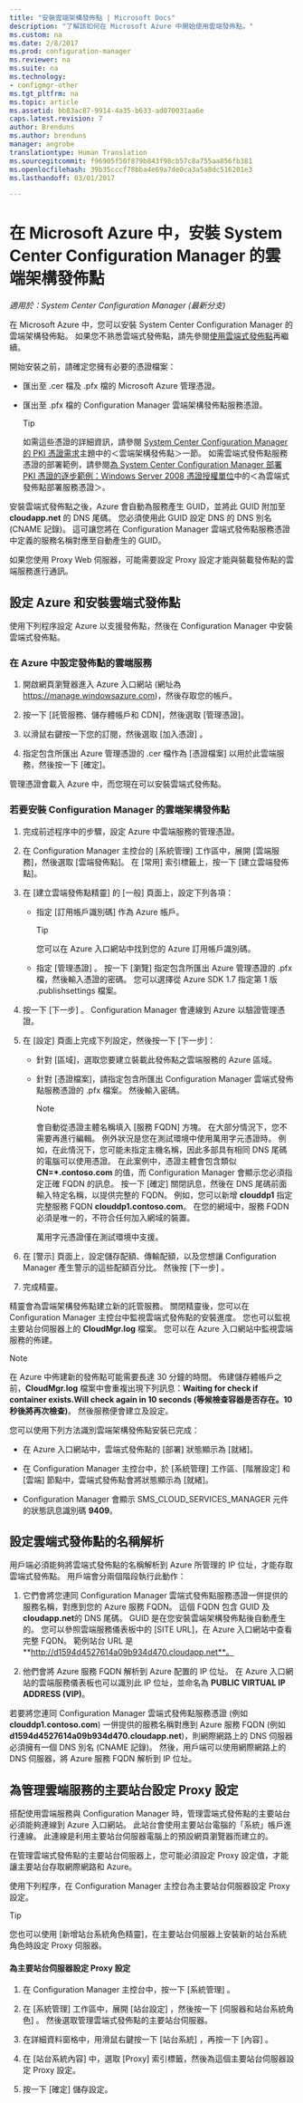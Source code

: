 ```yaml
---
title: "安裝雲端架構發佈點 | Microsoft Docs"
description: "了解該如何在 Microsoft Azure 中開始使用雲端發佈點。"
ms.custom: na
ms.date: 2/8/2017
ms.prod: configuration-manager
ms.reviewer: na
ms.suite: na
ms.technology:
- configmgr-other
ms.tgt_pltfrm: na
ms.topic: article
ms.assetid: bb83ac87-9914-4a35-b633-ad070031aa6e
caps.latest.revision: 7
author: Brenduns
ms.author: brenduns
manager: angrobe
translationtype: Human Translation
ms.sourcegitcommit: f96905f50f879b843f98cb57c8a755aa856fb381
ms.openlocfilehash: 39b35cccf78bba4e69a7de0ca3a5a8dc516201e3
ms.lasthandoff: 03/01/2017

---
```

# <a name="install-cloud-based-distribution-points-in-microsoft-azure-for-system-center-configuration-manager"></a>在 Microsoft Azure 中，安裝 System Center Configuration Manager 的雲端架構發佈點

*適用於：System Center Configuration Manager (最新分支)*

在 Microsoft Azure 中，您可以安裝 System Center Configuration Manager 的雲端架構發佈點。 如果您不熟悉雲端式發佈點，請先參閱[使用雲端式發佈點](../../../../core/plan-design/hierarchy/use-a-cloud-based-distribution-point.md)再繼續。

 開始安裝之前，請確定您擁有必要的憑證檔案：  

-   匯出至 .cer 檔及 .pfx 檔的 Microsoft Azure 管理憑證。  

-   匯出至 .pfx 檔的 Configuration Manager 雲端架構發佈點服務憑證。  

    > [!TIP]
    >   如需這些憑證的詳細資訊，請參閱 [System Center Configuration Manager 的 PKI 憑證需求](../../../../core/plan-design/network/pki-certificate-requirements.md)主題中的＜雲端架構發佈點＞一節。 如需雲端式發佈點服務憑證的部署範例，請參閱[為 System Center Configuration Manager 部署 PKI 憑證的逐步範例：Windows Server 2008 憑證授權單位](/sccm/core/plan-design/network/example-deployment-of-pki-certificates)中的＜為雲端式發佈點部署服務憑證＞。  


 安裝雲端式發佈點之後，Azure 會自動為服務產生 GUID，並將此 GUID 附加至 **cloudapp.net** 的 DNS 尾碼。 您必須使用此 GUID 設定 DNS 的 DNS 別名 (CNAME 記錄)。 這可讓您將在 Configuration Manager 雲端式發佈點服務憑證中定義的服務名稱對應至自動產生的 GUID。  

 如果您使用 Proxy Web 伺服器，可能需要設定 Proxy 設定才能與裝載發佈點的雲端服務進行通訊。  

##  <a name="BKMK_ConfigWindowsAzureandInstallDP"></a> 設定 Azure 和安裝雲端式發佈點  
 使用下列程序設定 Azure 以支援發佈點，然後在 Configuration Manager 中安裝雲端式發佈點。  

### <a name="to-set-up-a-cloud-service-in-azure-for-a-distribution-point"></a>在 Azure 中設定發佈點的雲端服務  

1.  開啟網頁瀏覽器進入 Azure 入口網站 (網址為 https://manage.windowsazure.com)，然後存取您的帳戶。  

2.  按一下 [託管服務、儲存體帳戶和 CDN]，然後選取 [管理憑證]。  

3.  以滑鼠右鍵按一下您的訂閱，然後選取 [加入憑證] 。  

4.  指定包含所匯出 Azure 管理憑證的 .cer 檔作為 [憑證檔案] 以用於此雲端服務，然後按一下 [確定]。  

管理憑證會載入 Azure 中，而您現在可以安裝雲端式發佈點。  

### <a name="to-install-a-cloud-based-distribution-point-for-configuration-manager"></a>若要安裝 Configuration Manager 的雲端架構發佈點  

1.  完成前述程序中的步驟，設定 Azure 中雲端服務的管理憑證。  

2.  在 Configuration Manager 主控台的 [系統管理] 工作區中，展開 [雲端服務]，然後選取 [雲端發佈點]。 在 [常用] 索引標籤上，按一下 [建立雲端發佈點]。  

3.  在 [建立雲端發佈點精靈] 的 [一般] 頁面上，設定下列各項：  

    -   指定 [訂用帳戶識別碼] 作為 Azure 帳戶。  

        > [!TIP]  
        >  您可以在 Azure 入口網站中找到您的 Azure 訂用帳戶識別碼。  

    -   指定 [管理憑證] 。 按一下 [瀏覽] 指定包含所匯出 Azure 管理憑證的 .pfx 檔，然後輸入憑證的密碼。 您可以選擇從 Azure SDK 1.7 指定第 1 版 .publishsettings 檔案。  

4.  按一下 [下一步] 。 Configuration Manager 會連線到 Azure 以驗證管理憑證。  

5.  在 [設定] 頁面上完成下列設定，然後按一下 [下一步]：  

    -   針對 [區域]，選取您要建立裝載此發佈點之雲端服務的 Azure 區域。  

    -   針對 [憑證檔案]，請指定包含所匯出 Configuration Manager 雲端式發佈點服務憑證的 .pfx 檔案。 然後輸入密碼。  

        > [!NOTE]  
        >  會自動從憑證主體名稱填入 [服務 FQDN] 方塊。 在大部分情況下，您不需要再進行編輯。 例外狀況是您在測試環境中使用萬用字元憑證時。 例如，在此情況下，您可能未指定主機名稱，因此多部具有相同 DNS 尾碼的電腦可以使用憑證。 在此案例中，憑證主體會包含類似 **CN=\*.contoso.com** 的值，而 Configuration Manager 會顯示您必須指定正確 FQDN 的訊息。 按一下 [確定]  關閉訊息，然後在 DNS 尾碼前面輸入特定名稱，以提供完整的 FQDN。 例如，您可以新增 **clouddp1** 指定完整服務 FQDN **clouddp1.contoso.com**。 在您的網域中，服務 FQDN 必須是唯一的，不符合任何加入網域的裝置。  
        >   
        >  萬用字元憑證僅在測試環境中支援。  

6.  在 [警示] 頁面上，設定儲存配額、傳輸配額，以及您想讓 Configuration Manager 產生警示的這些配額百分比。 然後按 [下一步] 。  

7.  完成精靈。  

精靈會為雲端架構發佈點建立新的託管服務。 關閉精靈後，您可以在 Configuration Manager 主控台中監視雲端式發佈點的安裝進度。 您也可以監視主要站台伺服器上的 **CloudMgr.log** 檔案。 您可以在 Azure 入口網站中監視雲端服務的佈建。  

> [!NOTE]  
>  在 Azure 中佈建新的發佈點可能需要長達 30 分鐘的時間。 佈建儲存體帳戶之前，**CloudMgr.log** 檔案中會重複出現下列訊息：**Waiting for check if container exists.Will check again in 10 seconds (等候檢查容器是否存在。10 秒後將再次檢查)**。 然後服務便會建立及設定。  

 您可以使用下列方法識別雲端架構發佈點安裝已完成：  

-   在 Azure 入口網站中，雲端式發佈點的 [部署] 狀態顯示為 [就緒]。  

-   在 Configuration Manager 主控台中，於 [系統管理] 工作區、[階層設定] 和 [雲端] 節點中，雲端式發佈點會將狀態顯示為 [就緒]。  

-   Configuration Manager 會顯示 SMS_CLOUD_SERVICES_MANAGER 元件的狀態訊息識別碼 **9409**。  

##  <a name="BKMK_ConfigDNSforCloudDPs"></a> 設定雲端式發佈點的名稱解析  
 用戶端必須能夠將雲端式發佈點的名稱解析到 Azure 所管理的 IP 位址，才能存取雲端式發佈點。 用戶端會分兩個階段執行此動作：  

1.  它們會將您連同 Configuration Manager 雲端式發佈點服務憑證一併提供的服務名稱，對應到您的 Azure 服務 FQDN。 這個 FQDN 包含 GUID 及 **cloudapp.net**的 DNS 尾碼。 GUID 是在您安裝雲端架構發佈點後自動產生的。 您可以參照雲端服務儀表板中的 [SITE URL]，在 Azure 入口網站中查看完整 FQDN。 範例站台 URL 是 **http://d1594d4527614a09b934d470.cloudapp.net**。  

2.  他們會將 Azure 服務 FQDN 解析到 Azure 配置的 IP 位址。 在 Azure 入口網站的雲端服務儀表板也可以識別此 IP 位址，並命名為 **PUBLIC VIRTUAL IP ADDRESS (VIP)**。  

若要將您連同 Configuration Manager 雲端式發佈點服務憑證 (例如 **clouddp1.contoso.com**) 一併提供的服務名稱對應到 Azure 服務 FQDN (例如 **d1594d4527614a09b934d470.cloudapp.net**)，則網際網路上的 DNS 伺服器必須擁有一個 DNS 別名 (CNAME 記錄)。 然後，用戶端可以使用網際網路上的 DNS 伺服器，將 Azure 服務 FQDN 解析到 IP 位址。  

##  <a name="BKMK_ConfigProxyforCloud"></a> 為管理雲端服務的主要站台設定 Proxy 設定  
 搭配使用雲端服務與 Configuration Manager 時，管理雲端式發佈點的主要站台必須能夠連線到 Azure 入口網站。 此站台會使用主要站台電腦的「系統」帳戶進行連線。 此連線是利用主要站台伺服器電腦上的預設網頁瀏覽器而建立的。  

 在管理雲端式發佈點的主要站台伺服器上，您可能必須設定 Proxy 設定值，才能讓主要站台存取網際網路和 Azure。  

 使用下列程序，在 Configuration Manager 主控台為主要站台伺服器設定 Proxy 設定。  

> [!TIP]  
>  您也可以使用 [新增站台系統角色精靈]，在主要站台伺服器上安裝新的站台系統角色時設定 Proxy 伺服器。  

#### <a name="to-set-up-proxy-settings-for-the-primary-site-server"></a>為主要站台伺服器設定 Proxy 設定  

1.  在 Configuration Manager 主控台中，按一下 [系統管理] 。  

2.  在 [系統管理]  工作區中，展開 [站台設定] ，然後按一下 [伺服器和站台系統角色] 。 然後選取管理雲端式發佈點的主要站台伺服器。  

3.  在詳細資料窗格中，用滑鼠右鍵按一下 [站台系統] ，再按一下 [內容] 。  

4.  在 [站台系統內容] 中，選取 [Proxy] 索引標籤，然後為這個主要站台伺服器設定 Proxy 設定。  

5.  按一下 [確定] 儲存設定。  

